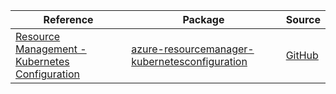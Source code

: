 | Reference | Package | Source |
|---|---|---|
|[Resource Management - Kubernetes Configuration](resourcemanager-kubernetesconfiguration-readme.md)|[azure-resourcemanager-kubernetesconfiguration](https://repo1.maven.org/maven2/com/azure/resourcemanager/azure-resourcemanager-kubernetesconfiguration)|[GitHub](https://github.com/Azure/azure-sdk-for-java/blob/main/sdk/kubernetesconfiguration/azure-resourcemanager-kubernetesconfiguration)|
